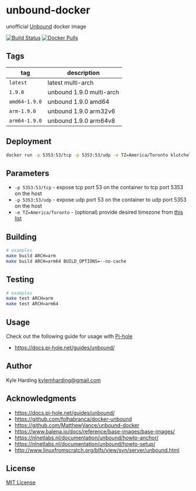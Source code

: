 # unbound-docker

unofficial [Unbound](https://unbound.net) docker image

[![Build Status](https://travis-ci.org/klutchell/unbound.svg?branch=master)](https://travis-ci.org/klutchell/unbound)
[![Docker Pulls](https://img.shields.io/docker/pulls/klutchell/unbound.svg?style=flat)](https://hub.docker.com/r/klutchell/unbound/)

## Tags

|tag|description|
|---|---|
|`latest`|latest multi-arch|
|`1.9.0`|unbound 1.9.0 multi-arch|
|`amd64-1.9.0`|unbound 1.9.0 amd64|
|`arm-1.9.0`|unbound 1.9.0 arm32v6|
|`arm64-1.9.0`|unbound 1.9.0 arm64v8|

## Deployment

```bash
docker run -p 5353:53/tcp -p 5353:53/udp -e TZ=America/Toronto klutchell/unbound
```

## Parameters

* `-p 5353:53/tcp` - expose tcp port 53 on the container to tcp port 5353 on the host
* `-p 5353:53/udp` - expose udp port 53 on the container to udp port 5353 on the host
* `-e TZ=America/Toronto` - (optional) provide desired timezone from [this list](https://en.wikipedia.org/wiki/List_of_tz_database_time_zones)

## Building

```bash
# examples
make build ARCH=arm
make build ARCH=arm64 BUILD_OPTIONS=--no-cache
```

## Testing

```bash
# examples
make test ARCH=arm
make test ARCH=arm64
```

## Usage

Check out the following guide for usage with [Pi-hole](https://pi-hole.net/)

* https://docs.pi-hole.net/guides/unbound/

## Author

Kyle Harding <kylemharding@gmail.com>

## Acknowledgments

* https://docs.pi-hole.net/guides/unbound/
* https://github.com/folhabranca/docker-unbound
* https://github.com/MatthewVance/unbound-docker
* https://www.balena.io/docs/reference/base-images/base-images/
* https://nlnetlabs.nl/documentation/unbound/howto-anchor/
* https://nlnetlabs.nl/documentation/unbound/howto-setup/
* http://www.linuxfromscratch.org/blfs/view/svn/server/unbound.html

## License

[MIT License](./LICENSE)